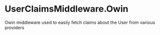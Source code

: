 # UserClaimsMiddleware.Owin
Owin middleware used to easily fetch claims about the User from various providers

